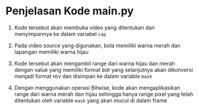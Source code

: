 # Penjelasan Kode main.py

1. Kode tersebut akan membuka video yang ditentukan dan menyimpannya ke dalam variabel `cap`

2. Pada video source yang digunakan, bola memiliki warna merah dan lapangan memiliki warna hijau

3. Kode tersebut akan mengambil range dari warna hijau dan merah dengan value yang memiliki format `BGR` yang selanjutnya akan dikonversi menjadi format `HSV` dan disimpan ke dalam variable `mask`

4. Dengan menggunakan operasi Bitwise, kode akan mengaplikasikan range dari warna merah dan hijau sehingga hanya range pixel yang telah ditentukan oleh variable `mask` yang akan mucul di dalam frame
